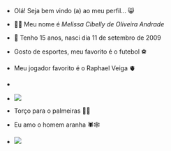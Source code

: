 * Olá! Seja bem vindo (a) ao meu perfil... 😸

* 🙋‍♀️ Meu nome é *Melissa Cibelly de Oliveira Andrade*

* 📆 Tenho 15 anos, nasci dia 11 de setembro de 2009

* Gosto de esportes, meu favorito é o futebol ⚽

* Meu jogador favorito é o Raphael Veiga 🫀
* 
* ![](https://media1.tenor.com/m/0bEioByAZlkAAAAC/te-amo-palmeiras-palmeiras.gif)

* Torço para o palmeiras 🐷💚

* Eu amo o homem aranha 🕷️🕸️
*  ![](https://media1.tenor.com/m/TjPRaO9SFJkAAAAC/spider-man-staring.gif)
